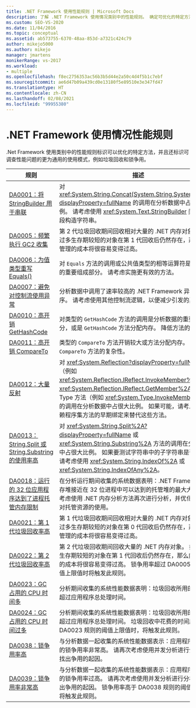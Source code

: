 ```yaml
---
title: .NET Framework 使用性能规则 | Microsoft Docs
description: 了解 .NET Framework 使用情况类别中的性能规则。 确定可优化的特定方法，并确定更通用的使用模式。
ms.custom: SEO-VS-2020
ms.date: 11/04/2016
ms.topic: conceptual
ms.assetid: ab573755-6370-48aa-853d-a7321c424c79
author: mikejo5000
ms.author: mikejo
manager: jmartens
monikerRange: vs-2017
ms.workload:
- multiple
ms.openlocfilehash: f8ec2756353ac56b3b5d44e2a50c4d4f5b1c7ebf
ms.sourcegitcommit: ae6d47b09a439cd0e13180f5e89510e3e347fd47
ms.translationtype: HT
ms.contentlocale: zh-CN
ms.lasthandoff: 02/08/2021
ms.locfileid: "99955380"
---
```

# <a name="net-framework-usage-performance-rules"></a>.NET Framework 使用情况性能规则
.Net Framework 使用类别中的性能规则标识可以优化的特定方法，并且还标识可调查性能问题的更为通用的使用模式，例如垃圾回收和锁争用。

|规则|描述|
|-|-|
|[DA0001：将 StringBuilder 用于串联](../profiling/da0001-use-stringbuilder-for-concatenations.md)|对 <xref:System.String.Concat(System.String,System.String)?displayProperty=fullName> 的调用在分析数据中占很大比例。 请考虑使用 <xref:System.Text.StringBuilder> 类从多个段构造字符串。|
|[DA0005：频繁执行 GC2 收集](../profiling/da0005-frequent-gc2-collections.md)|第 2 代垃圾回收期间回收相对大量的 .NET 内存对象。 如果过多生存期较短的对象在第 1 代回收后仍然存在，那么内存管理的成本将很容易变得过高。|
|[DA0006：为值类型重写 Equals()](../profiling/da0006-override-equals-parens-for-value-types.md)|对 `Equals` 方法的调用或公共值类型的相等运算符是分析数据的重要组成部分。 请考虑实施更有效的方法。|
|[DA0007：避免对控制流使用异常](../profiling/da0007-avoid-using-exceptions-for-control-flow.md)|分析数据中调用了速率较高的 .NET Framework 异常处理程序。 请考虑使用其他控制流逻辑，以便减少引发的异常数。|
|[DA0010：高开销 GetHashCode](../profiling/da0010-expensive-gethashcode.md)|对类型的 `GetHashCode` 方法的调用是分析数据的重要组成部分，或是 `GetHashCode` 方法分配内存。 降低方法的复杂性。|
|[DA0011：高开销 CompareTo](../profiling/da0011-expensive-compareto.md)|类型的 `CompareTo` 方法开销较大或方法分配内存。 降低 `CompareTo` 方法的复杂性。|
|[DA0012：大量反射](../profiling/da0012-significant-amount-of-reflection.md)|对 <xref:System.Reflection?displayProperty=fullName> 方法（例如 <xref:System.Reflection.IReflect.InvokeMember%2A> 和 <xref:System.Reflection.IReflect.GetMember%2A>）或 Type 方法（例如 <xref:System.Type.InvokeMember%2A>）的调用在分析数据中占很大比例。 如果可能，请考虑用对依赖程序集方法的早期绑定来替代这些方法。|
|[DA0013：String.Split 或 String.Substring 的使用率高](../profiling/da0013-high-usage-of-string-split-or-string-substring.md)|对 <xref:System.String.Split%2A?displayProperty=fullName> 或 <xref:System.String.Substring%2A> 方法的调用在分析数据中占很大比例。 如果要测试字符串中的子字符串是否存在，请考虑使用 <xref:System.String.IndexOf%2A> 或 <xref:System.String.IndexOfAny%2A>。|
|[DA0018：运行的 32 位应用程序达到了进程托管内存限制](../profiling/da0018-32-bit-application-running-at-process-managed-memory-limits.md)|在分析运行期间收集的系统数据表明：.NET Framework 内存堆接近在 32 位进程中可以达到的托管堆的最大大小。 请考虑使用 .NET 内存分析方法再次进行分析，并优化应用程序对托管资源的使用。|
|[DA0021：第 1 代垃圾回收率高](../profiling/da0021-high-rate-of-gen-1-garbage-collections.md)|第 1 代垃圾回收期间回收相对大量的 .NET 内存对象。 如果过多生存期较短的对象在第 0 代回收后仍然存在，那么内存管理的成本将很容易变得过高。|
|[DA0022：第 2 代垃圾回收率高](../profiling/da0022-high-rate-of-gen-2-garbage-collections.md)|第 2 代垃圾回收期间回收大量的 .NET 内存对象。 如果过多生存期较短的对象在第 1 代回收后仍然存在，那么内存管理的成本将很容易变得过高。 锁争用率超过 DA0005 规则的阈值上限值时将触发此规则。|
|[DA0023：GC 占用的 CPU 时间多](../profiling/da0023-high-gc-cpu-time.md)|分析期间收集的系统性能数据表明：垃圾回收所用的时间明显超过应用程序总处理时间。|
|[DA0024：GC 占用的 CPU 时间过多](../profiling/da0024-excessive-gc-cpu-time.md)|分析期间收集的系统性能数据表明：垃圾回收所用的时间明显超过应用程序总处理时间。 垃圾回收中花费的时间超过 DA0023 规则的阈值上限值时，将触发此规则。|
|[DA0038：锁争用率高](../profiling/da0038-high-rate-of-lock-contentions.md)|与分析数据一起收集的系统性能数据表示：应用程序执行期间的锁争用率非常高。 请再次考虑使用并发分析进行分析，以找出争用的起因。|
|[DA0039：锁争用率非常高](../profiling/da0039-very-high-rate-of-lock-contentions.md)|与分析数据一起收集的系统性能数据表示：应用程序执行期间的锁争用率过高。 请再次考虑使用并发分析进行分析，以找出争用的起因。 锁争用率高于 DA0038 规则的阈值上限值时将触发此规则。|

